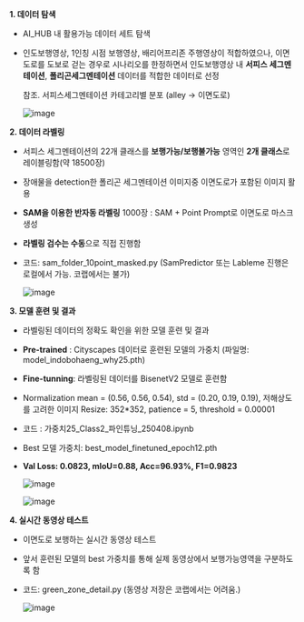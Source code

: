 
**1. 데이터 탐색**
    
- AI_HUB 내 활용가능 데이터 세트 탐색
- 인도보행영상, 1인칭 시점 보행영상, 배리어프리존 주행영상이 적합하였으나,
   이면도로를 도보로 걷는 경우로 시나리오를 한정하면서
   인도보행영상 내 **서피스 세그멘테이션**, **폴리곤세그멘테이션** 데이터를 적합한 데이터로 선정  
  
   참조. 서피스세그멘테이션 카테고리별 분포 (alley -> 이면도로)
     
   ![image](https://github.com/user-attachments/assets/18a2cca7-7ca7-4ed2-860e-53b9a4e170d4)


  
   
**2. 데이터 라벨링**
- 서피스 세그멘테이션의 22개 클래스를 **보행가능/보행불가능** 영역인 **2개 클래스**로 레이블링함(약 18500장)
- 장애물을 detection한 폴리곤 세그멘테이션 이미지중 이면도로가 포함된 이미지 활용
- **SAM을 이용한 반자동 라벨링** 1000장 : SAM + Point Prompt로 이면도로 마스크 생성
- **라벨링 검수는 수동**으로 직접 진행함
- 코드: sam_folder_10point_masked.py (SamPredictor 또는 Lableme 진행은 로컬에서 가능. 코랩에서는 불가)

  ![image](https://github.com/user-attachments/assets/d556c91d-e729-4628-bc2e-ea607ed8c6b4)
   

**3. 모델 훈련 및 결과**
- 라벨링된 데이터의 정확도 확인을 위한 모델 훈련 및 결과   
- **Pre-trained** : Cityscapes 데이터로 훈련된 모델의 가중치 (파일명: model_indobohaeng_why25.pth)
- **Fine-tunning**: 라벨링된 데이터를 BisenetV2 모델로 훈련함
- Normalization mean = (0.56, 0.56, 0.54), std = (0.20, 0.19, 0.19), 저해상도를 고려한 이미지 Resize: 352*352, patience = 5, threshold = 0.00001  
    
- 코드 : 가중치25_Class2_파인튜닝_250408.ipynb
- Best 모델 가중치: best_model_finetuned_epoch12.pth
- **Val Loss: 0.0823, mIoU=0.88, Acc=96.93%, F1=0.9823**
  
  ![image](https://github.com/user-attachments/assets/36a02aaa-f61e-4721-9f69-7e457a6cab16)

   ![image](https://github.com/user-attachments/assets/ddf54f4a-adb9-41d8-82e1-409d2536c279)

  

**4. 실시간 동영상 테스트**  


- 이면도로 보행하는 실시간 동영상 테스트
- 앞서 훈련된 모델의 best 가중치를 통해 실제 동영상에서 보행가능영역을 구분하도록 함

- 코드: green_zone_detail.py (동영상 저장은 코랩에서는 어려움.)
   
     ![image](https://github.com/user-attachments/assets/b2bfb555-57c6-4abe-8674-e18733b6191c)
